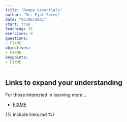 ```yaml
---
title: "Numpy essentials"
author: "Dr. Eyal Soreq" 
date: "03/06/2021"
start: true
teaching: 15
exercises: 0
questions:
- FIXME
objectives:
- FIXME
keypoints:
- FIXME
---
```



## Links to expand your understanding 

For those interested in learning more...

- [FIXME](https://learn.datacamp.com/courses/conda-essentials)

{% include links.md %}